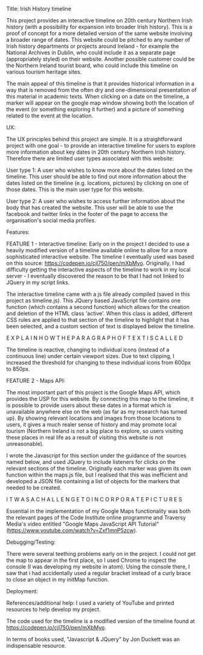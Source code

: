 Title: Irish History timeline

This project provides an interactive timeline on 20th century Northern Irish history (with a possibility for expansion into broader Irish history). This is a proof of concept for a more detailed version of the same website involving a broader range of dates. This website could be pitched to any number of Irish history departments or projects around Ireland - for example the National Archives in Dublin, who could include it as a separate page (appropriately styled) on their website. Another possible customer could be the Northern Ireland tourist board, who could include this timeline on various tourism heritage sites.

The main appeal of this timeline is that it provides historical information in a way that is removed from the often dry and one-dimensional presentation of this material in academic texts. When clicking on a date on the timeline, a marker will appear on the google map window showing both the location of the event (or something exploring it further) and a picture of something related to the event at the location.

UX:

The UX principles behind this project are simple. It is a straightforward project with one goal - to provide an interactive timeline for users to explore more information about key dates in 20th century Northern Irish history. Therefore there are limited user types associated with this website:

User type 1: A user who wishes to know more about the dates listed on the timeline. This user should be able to find out more information about the dates listed on the timeline (e.g. locations, pictures) by clicking on one of those dates. This is the main user type for this website.

User type 2: A user who wishes to access further information about the body that has created the website. This user will be able to use the facebook and twitter links in the footer of the page to access the organisation's social media profiles.

Features:

FEATURE 1 - Interactive timeline:
Early on in the project I decided to use a heavily modified version of a timeline available online to allow for a more sophisticated interactive website. The timeline I eventually used was based on this source: https://codepen.io/cjl750/pen/mXbMyo. Originally, I had difficulty getting the interactive aspects of the timeline to work in my local server - I eventually discovered the reason to be that I had not linked to JQuery in my script links.

The interactive timeline came with a js file already compiled (saved in this project as timeline.js). This JQuery based JavaScript file contains one function (which contains a second function) which allows for the creation and deletion of the HTML class 'active'. When this class is added, different CSS rules are applied to that section of the timeline to highlight that it has been selected, and a custom section of text is displayed below the timeline.

E X P L A I N    H O W     T H E     P A R A G R A P H     O F     T E X T     I S    C A L L E D

The timeline is reactive, changing to individual icons (instead of a continuous line) under certain viewport sizes. Due to text clipping, I increased the threshold for changing to these individual icons from 600px to 850px.

FEATURE 2 - Maps API:

The most important part of this project is the Google Maps API, which provides the USP for this website. By connecting this map to the timeline, it is possible to provide users about these dates in a format which is unavailable anywhere else on the web (as far as my research has turned up). By showing relevant locations and images from those locations to users, it gives a much realer sense of history and may promote local tourism (Northern Ireland is not a big place to explore, so users visiting these places in real life as a result of visiting this website is not unreasonable).

I wrote the Javascript for this section under the guidance of the sources named below, and used JQuery to include listeners for clicks on the relevant sections of the timeline. Originally each marker was given its own function within the maps.js file, but I realised that this was inefficient and developed a JSON file containing a list of objects for the markers that needed to be created.

I T     W A S     A     C H A L L E N G E     T O      I N C O R P O R A T E       P I C T U R E S

Essential in the implementation of my Google Maps functionality was both the relevant pages of the Code Institute online programme and Traversy Media's video entitled "Google Maps JavaScript API Tutorial" (https://www.youtube.com/watch?v=Zxf1mnP5zcw).


Debugging/Testing:

There were several teething problems early on in the project. I could not get the map to appear in the first place, so I used Chrome to inspect the console (I was developing my website in atom). Using the console there, I saw that i had accidentally used a regular bracket instead of a curly brace to close an object in my initMap function.





Deployment:





References/additional help:
I used a variety of YouTube and printed resources to help develop my project.


The code used for the timeline is a modified version of the timeline found at https://codepen.io/cjl750/pen/mXbMyo.

In terms of books used, "Javascript & JQuery" by Jon Duckett was an indispensable resource.
